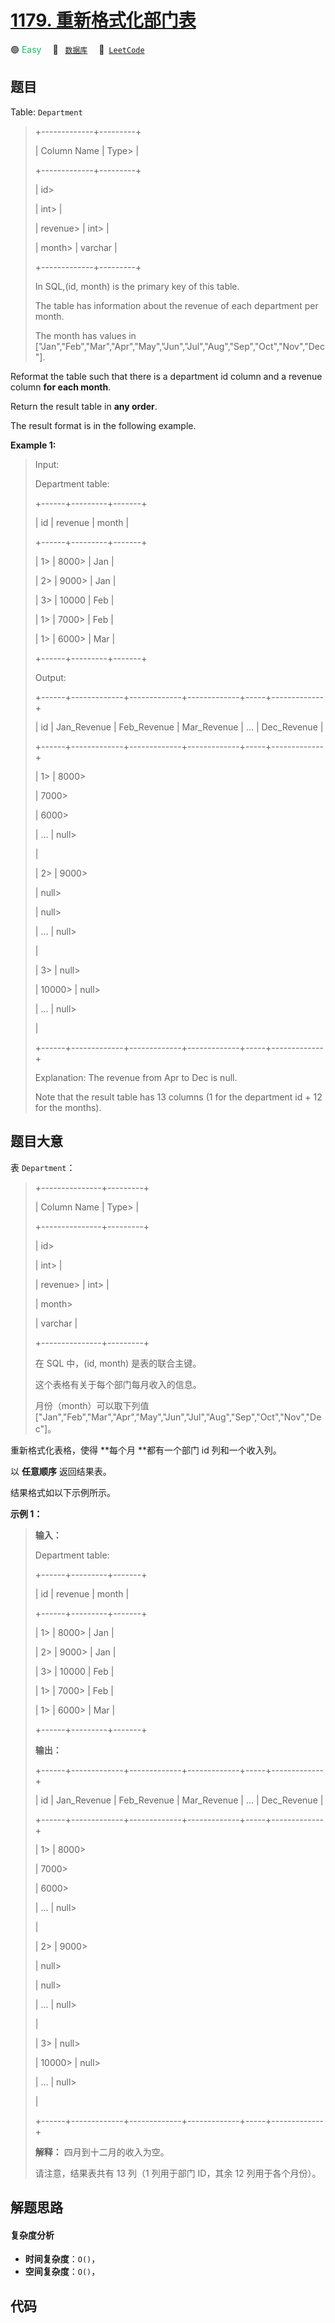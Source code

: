 # [1179. 重新格式化部门表](https://leetcode.com/problems/reformat-department-table)

🟢 <font color=#15bd66>Easy</font>&emsp; 🔖&ensp; [`数据库`](/tag/database.md)&emsp; 🔗&ensp;[`LeetCode`](https://leetcode.com/problems/reformat-department-table)

## 题目

Table: `Department`

> 
> 
> 
> 
> 
> +-------------+---------+
> 
> | Column Name | Type> 
> |
> 
> +-------------+---------+
> 
> | id> 
> > 
>   | int> 
>  |
> 
> | revenue> 
>  | int> 
>  |
> 
> | month> 
>    | varchar |
> 
> +-------------+---------+
> 
> In SQL,(id, month) is the primary key of this table.
> 
> The table has information about the revenue of each department per month.
> 
> The month has values in ["Jan","Feb","Mar","Apr","May","Jun","Jul","Aug","Sep","Oct","Nov","Dec"].
> 
> 



Reformat the table such that there is a department id column and a revenue
column **for each month**.

Return the result table in **any order**.

The result format is in the following example.



**Example 1:**

> Input: 
> 
> Department table:
> 
> +------+---------+-------+
> 
> | id   | revenue | month |
> 
> +------+---------+-------+
> 
> | 1> 
> | 8000> 
> | Jan   |
> 
> | 2> 
> | 9000> 
> | Jan   |
> 
> | 3> 
> | 10000   | Feb   |
> 
> | 1> 
> | 7000> 
> | Feb   |
> 
> | 1> 
> | 6000> 
> | Mar   |
> 
> +------+---------+-------+
> 
> Output: 
> 
> +------+-------------+-------------+-------------+-----+-------------+
> 
> | id   | Jan_Revenue | Feb_Revenue | Mar_Revenue | ... | Dec_Revenue |
> 
> +------+-------------+-------------+-------------+-----+-------------+
> 
> | 1> 
> | 8000> 
> > 
> | 7000> 
> > 
> | 6000> 
> > 
> | ... | null> 
> > 
> |
> 
> | 2> 
> | 9000> 
> > 
> | null> 
> > 
> | null> 
> > 
> | ... | null> 
> > 
> |
> 
> | 3> 
> | null> 
> > 
> | 10000> 
>    | null> 
> > 
> | ... | null> 
> > 
> |
> 
> +------+-------------+-------------+-------------+-----+-------------+
> 
> Explanation: The revenue from Apr to Dec is null.
> 
> Note that the result table has 13 columns (1 for the department id + 12 for the months).
> 
> 


## 题目大意

表 `Department`：

> 
> 
> 
> 
> 
> +---------------+---------+
> 
> | Column Name   | Type> 
> |
> 
> +---------------+---------+
> 
> | id> 
> > 
> > 
> | int> 
>  |
> 
> | revenue> 
>    | int> 
>  |
> 
> | month> 
> > 
>  | varchar |
> 
> +---------------+---------+
> 
> 在 SQL 中，(id, month) 是表的联合主键。
> 
> 这个表格有关于每个部门每月收入的信息。
> 
> 月份（month）可以取下列值 ["Jan","Feb","Mar","Apr","May","Jun","Jul","Aug","Sep","Oct","Nov","Dec"]。
> 
> 



重新格式化表格，使得 **每个月  **都有一个部门 id 列和一个收入列。

以 **任意顺序** 返回结果表。

结果格式如以下示例所示。



**示例 1：**

> 
> 
> 
> 
> 
> **输入：**
> 
> Department table:
> 
> +------+---------+-------+
> 
> | id   | revenue | month |
> 
> +------+---------+-------+
> 
> | 1> 
> | 8000> 
> | Jan   |
> 
> | 2> 
> | 9000> 
> | Jan   |
> 
> | 3> 
> | 10000   | Feb   |
> 
> | 1> 
> | 7000> 
> | Feb   |
> 
> | 1> 
> | 6000> 
> | Mar   |
> 
> +------+---------+-------+
> 
> **输出：**
> 
> +------+-------------+-------------+-------------+-----+-------------+
> 
> | id   | Jan_Revenue | Feb_Revenue | Mar_Revenue | ... | Dec_Revenue |
> 
> +------+-------------+-------------+-------------+-----+-------------+
> 
> | 1> 
> | 8000> 
> > 
> | 7000> 
> > 
> | 6000> 
> > 
> | ... | null> 
> > 
> |
> 
> | 2> 
> | 9000> 
> > 
> | null> 
> > 
> | null> 
> > 
> | ... | null> 
> > 
> |
> 
> | 3> 
> | null> 
> > 
> | 10000> 
>    | null> 
> > 
> | ... | null> 
> > 
> |
> 
> +------+-------------+-------------+-------------+-----+-------------+
> 
> **解释：** 四月到十二月的收入为空。 
> 
> 请注意，结果表共有 13 列（1 列用于部门 ID，其余 12 列用于各个月份）。


## 解题思路

#### 复杂度分析

- **时间复杂度**：`O()`，
- **空间复杂度**：`O()`，

## 代码

```javascript

```